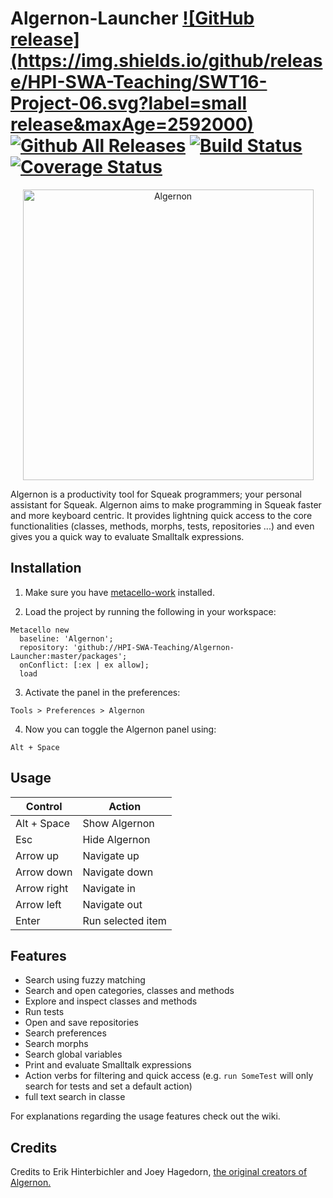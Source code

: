 # Algernon-Launcher [![GitHub release](https://img.shields.io/github/release/HPI-SWA-Teaching/SWT16-Project-06.svg?label=small release&maxAge=2592000)](https://github.com/HPI-SWA-Teaching/SWT16-Project-06/releases/latest) [![Github All Releases](https://img.shields.io/github/downloads/HPI-SWA-Teaching/SWT16-Project-06/total.svg?maxAge=60)](https://github.com/HPI-SWA-Teaching/SWT16-Project-06/releases) [![Build Status](https://api.travis-ci.org/HPI-SWA-Teaching/SWT16-Project-06.svg)](https://travis-ci.org/HPI-SWA-Teaching/SWT16-Project-06) [![Coverage Status](https://coveralls.io/repos/github/HPI-SWA-Teaching/SWT16-Project-06/badge.svg?branch=master)](https://coveralls.io/github/HPI-SWA-Teaching/SWT16-Project-06?branch=master)

<p align="center">
  <img src="https://cloud.githubusercontent.com/assets/6453623/16036676/47e23582-321d-11e6-9032-bcb96873d348.png" width="465" alt="Algernon"/>
</p>

Algernon is a productivity tool for Squeak programmers; your personal assistant for Squeak. Algernon aims to make programming in Squeak faster and more keyboard centric. It provides lightning quick access to the core functionalities (classes, methods, morphs, tests, repositories ...) and even gives you a quick way to evaluate Smalltalk expressions.

## Installation
1. Make sure you have [metacello-work](https://github.com/dalehenrich/metacello-work) installed.

2. Load the project by running the following in your workspace:
  ```smalltalk
  Metacello new
    baseline: 'Algernon';
    repository: 'github://HPI-SWA-Teaching/Algernon-Launcher:master/packages';
    onConflict: [:ex | ex allow];
    load
  ```

3. Activate the panel in the preferences:
  ```
  Tools > Preferences > Algernon
  ```

4. Now you can toggle the Algernon panel using:
  ```
  Alt + Space
  ```

## Usage

| Control     | Action            |
|-------------|-------------------|
| Alt + Space | Show Algernon     |
| Esc         | Hide Algernon     |
| Arrow up    | Navigate up       |
| Arrow down  | Navigate down     |
| Arrow right | Navigate in       |
| Arrow left  | Navigate out      |
| Enter       | Run selected item |


## Features



- Search using fuzzy matching
- Search and open categories, classes and methods
- Explore and inspect classes and methods
- Run tests
- Open and save repositories
- Search preferences
- Search morphs
- Search global variables
- Print and evaluate Smalltalk expressions 
- Action verbs for filtering and quick access (e.g. `run SomeTest` will only search for tests and set a default action)
- full text search in classe

For explanations regarding the usage features check out the wiki.


## Credits


Credits to Erik Hinterbichler and Joey Hagedorn, [the original creators of Algernon.](http://erikhinterbichler.com/apps/algernon/)
